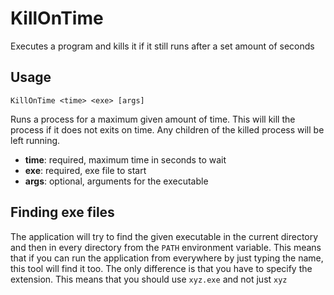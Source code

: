 # KillOnTime
Executes a program and kills it if it still runs after a set amount of seconds

## Usage

    KillOnTime <time> <exe> [args]

Runs a process for a maximum given amount of time.
This will kill the process if it does not exits on time.
Any children of the killed process will be left running.

- **time**: required, maximum time in seconds to wait
- **exe**: required, exe file to start
- **args**: optional, arguments for the executable

## Finding exe files

The application will try to find the given executable in the current directory and then in every directory from the `PATH` environment variable.
This means that if you can run the application from everywhere by just typing the name,
this tool will find it too. The only difference is that you have to specify the extension.
This means that you should use `xyz.exe` and not just `xyz`

